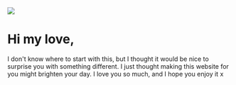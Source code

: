 <!DOCTYPE html>
<html lang="en">
<head>
  <meta charset="UTF-8">
  <meta name="viewport" content="width=device-width, initial-scale=1.0">
  <title>Love Website</title>
  <link rel="stylesheet" href="style.css">
  <script src="https://code.jquery.com/jquery-3.6.0.min.js"></script>
</head>
<body>
  <div class="container">
    <label>
      <div class="heart">
        <img src="https://upload.wikimedia.org/wikipedia/commons/4/42/Love_Heart_SVG.svg">
      </div>
      <input id="messageState" type="checkbox" style="display:none"/>
    </label>
    <div class="message">
      <h1>Hi my love,</h1>
      <p>
        I don't know where to start with this, but I thought it would be nice to surprise you with something different. I just thought making this website for you might brighten your day. I love you so much, and I hope you enjoy it x
      </p>
      <div>
        <!-- Your full message content goes here -->
      </div>
    </div>
  </div>

  <script src="script.js"></script>
</body>
</html>

